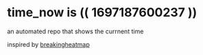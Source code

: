 # time_now is (( 1697187600237 ))

an automated repo that shows the currnent time

inspired by [breakingheatmap](https://github.com/breakingheatmap/breakingheatmap)
